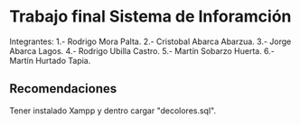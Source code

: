 # Trabajo final Sistema de Inforamción
Integrantes:
    1.- Rodrigo Mora Palta.
    2.- Cristobal Abarca Abarzua.
    3.- Jorge Abarca Lagos.
    4.- Rodrigo Ubilla Castro.
    5.- Martín Sobarzo Huerta.
    6.- Martín Hurtado Tapia.

## Recomendaciones
Tener instalado Xampp y dentro cargar "decolores.sql".
